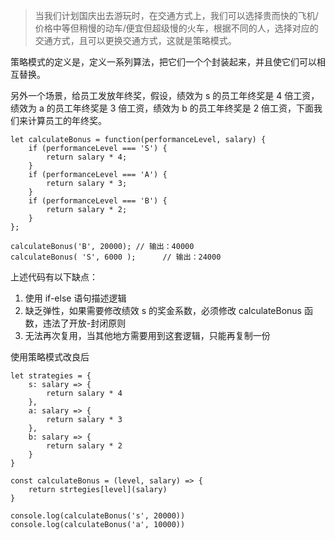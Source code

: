 > 当我们计划国庆出去游玩时，在交通方式上，我们可以选择贵而快的飞机/价格中等但稍慢的动车/便宜但超级慢的火车，根据不同的人，选择对应的交通方式，且可以更换交通方式，这就是策略模式。

策略模式的定义是，定义一系列算法，把它们一个个封装起来，并且使它们可以相互替换。

另外一个场景，给员工发放年终奖，假设，绩效为 s 的员工年终奖是 4 倍工资，绩效为 a 的员工年终奖是 3 倍工资，绩效为 b 的员工年终奖是 2 倍工资，下面我们来计算员工的年终奖。

```
let calculateBonus = function(performanceLevel, salary) {  
	if (performanceLevel === 'S') { 
		return salary * 4; 
	}  
	if (performanceLevel === 'A') { 
		return salary * 3; 
	}  
	if (performanceLevel === 'B') { 
		return salary * 2; 
	}  
};  

calculateBonus('B', 20000); // 输出：40000 
calculateBonus( 'S', 6000 );      // 输出：24000

```

上述代码有以下缺点：

1. 使用 if-else 语句描述逻辑
2. 缺乏弹性，如果需要修改绩效 s 的奖金系数，必须修改 calculateBonus 函数，违法了开放-封闭原则
3. 无法再次复用，当其他地方需要用到这套逻辑，只能再复制一份

使用策略模式改良后

```
let strategies = {
	s: salary => {
		return salary * 4
	},
	a: salary => {
		return salary * 3
	},
	b: salary => {
		return salary * 2
	}
}

const calculateBonus = (level, salary) => {
	return strtegies[level](salary)
}

console.log(calculateBonus('s', 20000))
console.log(calculateBonus('a', 10000))
```
